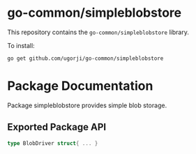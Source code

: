 # go-common/simpleblobstore

This repository contains the `go-common/simpleblobstore` library.

To install:

```
go get github.com/ugorji/go-common/simpleblobstore
```

# Package Documentation


Package simpleblobstore provides simple blob storage.

## Exported Package API

```go
type BlobDriver struct{ ... }
```
